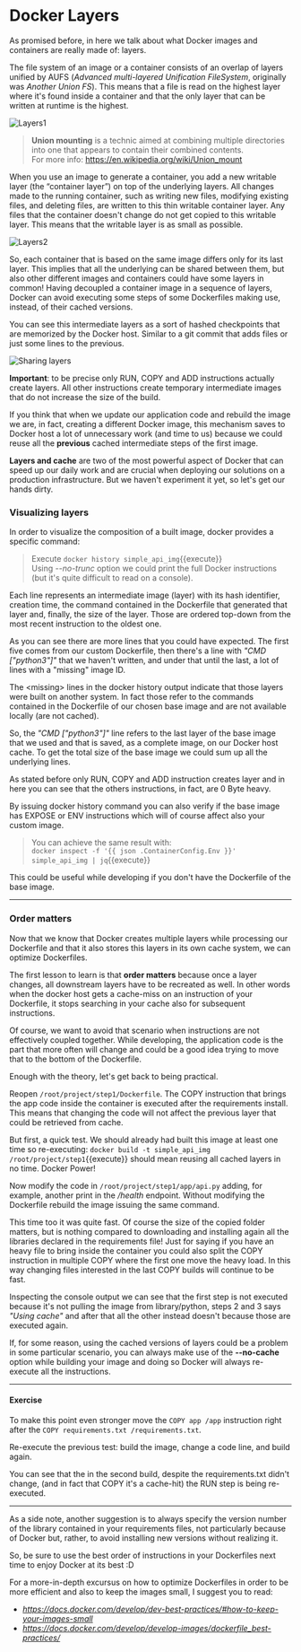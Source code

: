 # Docker Layers

As promised before, in here we talk about what Docker images and containers are really made of: layers.

The file system of an image or a container consists of an overlap of layers unified by AUFS 
(*Advanced multi-layered Unification FileSystem*, originally was *Another Union FS*). This means that
a file is read on the highest layer where it's found inside a container and that the only layer that 
can be written at runtime is the highest.

![Layers1](https://raw.githubusercontent.com/dcc-sapienza/katacoda-scenarios/master/docker/part2/images/step4/layers_1.png)

> **Union mounting** is a technic aimed at combining multiple directories into one that 
> appears to contain their combined contents.  
> For more info: https://en.wikipedia.org/wiki/Union_mount

When you use an image to generate a container, you add a new writable layer (the “container layer”) 
on top of the underlying layers. All changes made to the running container, such as writing new files, 
modifying existing files, and deleting files, are written to this thin writable container layer. Any 
files that the container doesn't change do not get copied to this writable layer. This means that the 
writable layer is as small as possible.

![Layers2](https://raw.githubusercontent.com/dcc-sapienza/katacoda-scenarios/master/docker/part2/images/step4/layers_2.png)

So, each container that is based on the same image differs only for its last layer. This implies that 
all the underlying can be shared between them, but also other different images and containers could have 
some layers in common! Having decoupled a container image in a sequence of layers, Docker can avoid 
executing some steps of some Dockerfiles making use, instead, of their cached versions.

You can see this intermediate layers as a sort of hashed checkpoints that are memorized by the 
Docker host. Similar to a git commit that adds files or just some lines to the previous.

![Sharing layers](https://raw.githubusercontent.com/dcc-sapienza/katacoda-scenarios/master/docker/part2/images/step4/sharing_layers.jpg)

**Important**: to be precise only RUN, COPY and ADD instructions actually create layers. All other 
instructions create temporary intermediate images that do not increase the size of the build.

If you think that when we update our application code and rebuild the image we are, in fact, 
creating a different Docker image, this mechanism saves to Docker host a lot of unnecessary work 
(and time to us) because we could reuse all the **previous** cached intermediate steps of the first 
image.

**Layers and cache** are two of the most powerful aspect of Docker that can speed up our daily work and 
are crucial when deploying our solutions on a production infrastructure. 
But we haven't experiment it yet, so let's get our hands dirty.


### Visualizing layers

In order to visualize the composition of a built image, docker provides a specific command:

> Execute `docker history simple_api_img`{{execute}}  
> Using *--no-trunc* option we could print the full Docker instructions (but it's quite difficult to read 
> on a console).

Each line represents an intermediate image (layer) with its hash identifier, creation time, the command 
contained in the Dockerfile that generated that layer and, finally, the size of the layer. Those are
ordered top-down from the most recent instruction to the oldest one.

As you can see there are more lines that you could have expected. The first five comes from our custom
Dockerfile, then there's a line with *"CMD ["python3"]"* that we haven't written, and under that until 
the last, a lot of lines with a "missing" image ID.

The &lt;missing&gt; lines in the docker history output indicate that those layers were built on 
another system. In fact those refer to the commands contained in the Dockerfile of our chosen base image
and are not available locally (are not cached).

So, the *"CMD ["python3"]"* line refers to the last layer of the base image that we used and that is 
saved, as a complete image, on our Docker host cache. To get the total size of the base image we could 
sum up all the underlying lines.

As stated before only RUN, COPY and ADD instruction creates layer and in here you can see that the 
others instructions, in fact, are 0 Byte heavy.

By issuing docker history command you can also verify if the base image has EXPOSE or ENV instructions 
which will of course affect also your custom image. 

> You can achieve the same result with:  
> `docker inspect -f '{{ json .ContainerConfig.Env }}' simple_api_img | jq`{{execute}}

This could be useful while developing if you don't have the Dockerfile of the base image.

---

### Order matters

Now that we know that Docker creates multiple layers while processing our Dockerfile and that it also
stores this layers in its own cache system, we can optimize Dockerfiles.

The first lesson to learn is that **order matters** because once a layer changes, all downstream layers 
have to be recreated as well. In other words when the docker host gets a cache-miss on an instruction
of your Dockerfile, it stops searching in your cache also for subsequent instructions.

Of course, we want to avoid that scenario when instructions are not effectively coupled together.
While developing, the application code is the part that more often will change and could be a good 
idea trying to move that to the bottom of the Dockerfile.

Enough with the theory, let's get back to being practical.

Reopen `/root/project/step1/Dockerfile`. The COPY instruction that brings the app code inside the
container is executed after the requirements install. This means that changing the code will not affect
the previous layer that could be retrieved from cache.

But first, a quick test. We should already had built this image at least one time so re-executing:
`docker build -t simple_api_img /root/project/step1`{{execute}} should mean reusing all cached layers
in no time. Docker Power!

Now modify the code in `/root/project/step1/app/api.py` adding, for example, another print in the 
*/health* endpoint. Without modifying the Dockerfile rebuild the image issuing the same command.

This time too it was quite fast. Of course the size of the copied folder matters, but is nothing compared
to downloading and installing again all the libraries declared in the requirements file!
Just for saying if you have an heavy file to bring inside the container you could also split the COPY 
instruction in multiple COPY where the first one move the heavy load. In this way changing files 
interested in the last COPY builds will continue to be fast.

Inspecting the console output we can see that the first step is not executed because it's not pulling
the image from library/python, steps 2 and 3 says *"Using cache"* and after that all the other 
instead doesn't because those are executed again.

If, for some reason, using the cached versions of layers could be a problem in some particular scenario,
you can always make use of the **--no-cache** option while building your image and doing so Docker will 
always re-execute all the instructions.

---

#### Exercise

To make this point even stronger move the `COPY app /app` instruction right after the 
`COPY requirements.txt /requirements.txt`.

Re-execute the previous test: build the image, change a code line, and build again.

You can see that the in the second build, despite the requirements.txt didn't change,
(and in fact that COPY it's a cache-hit) the RUN step is being re-executed.

---

As a side note, another suggestion is to always specify the version number of the library contained 
in your requirements files, not particularly because of Docker but, rather, to avoid installing new
versions without realizing it.

So, be sure to use the best order of instructions in your Dockerfiles next time to enjoy Docker
at its best :D

For a more-in-depth excursus on how to optimize Dockerfiles in order to be more efficient and also to 
keep the images small, I suggest you to read:
* *https://docs.docker.com/develop/dev-best-practices/#how-to-keep-your-images-small*
* *https://docs.docker.com/develop/develop-images/dockerfile_best-practices/*